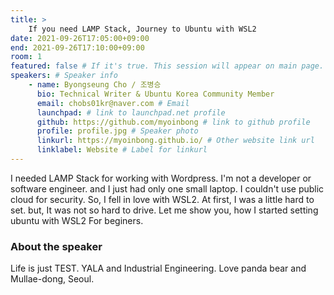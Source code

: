 ```yaml
---
title: >
    If you need LAMP Stack, Journey to Ubuntu with WSL2 
date: 2021-09-26T17:05:00+09:00
end: 2021-09-26T17:10:00+09:00
room: 1
featured: false # If it's true. This session will appear on main page.
speakers: # Speaker info
    - name: Byongseung Cho / 조병승
      bio: Technical Writer & Ubuntu Korea Community Member
      email: chobs01kr@naver.com # Email
      launchpad: # link to launchpad.net profile
      github: https://github.com/myoinbong # link to github profile
      profile: profile.jpg # Speaker photo
      linkurl: https://myoinbong.github.io/ # Other website link url
      linklabel: Website # Label for linkurl
---
```

I needed LAMP Stack for working with Wordpress.
I'm not a developer or software engineer. and I just had only one small laptop.
I couldn't use public cloud for security.
So, I fell in love with WSL2.
At first, I was a little hard to set. but, It was not so hard to drive.
Let me show you, how I started setting ubuntu with WSL2 For beginers.

### About the speaker
Life is just TEST. YALA and Industrial Engineering. Love panda bear and Mullae-dong, Seoul.

